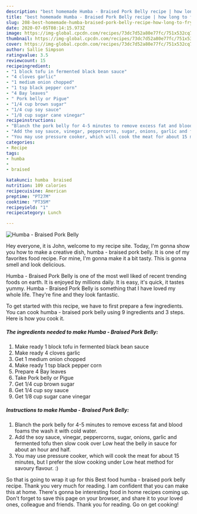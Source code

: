```yaml
---
description: "best homemade Humba - Braised Pork Belly recipe | how long to fry Humba - Braised Pork Belly"
title: "best homemade Humba - Braised Pork Belly recipe | how long to fry Humba - Braised Pork Belly"
slug: 208-best-homemade-humba-braised-pork-belly-recipe-how-long-to-fry-humba-braised-pork-belly
date: 2020-07-05T08:14:15.973Z
image: https://img-global.cpcdn.com/recipes/73dc7d52a80e77fc/751x532cq70/humba-braised-pork-belly-recipe-main-photo.jpg
thumbnail: https://img-global.cpcdn.com/recipes/73dc7d52a80e77fc/751x532cq70/humba-braised-pork-belly-recipe-main-photo.jpg
cover: https://img-global.cpcdn.com/recipes/73dc7d52a80e77fc/751x532cq70/humba-braised-pork-belly-recipe-main-photo.jpg
author: Sallie Simpson
ratingvalue: 3.5
reviewcount: 15
recipeingredient:
- "1 block tofu in fermented black bean sauce"
- "4 cloves garlic"
- "1 medium onion chopped"
- "1 tsp black pepper corn"
- "4 Bay leaves"
- " Pork belly or Pigue"
- "1/4 cup brown sugar"
- "1/4 cup soy sauce"
- "1/8 cup sugar cane vinegar"
recipeinstructions:
- "Blanch the pork belly for 4-5 minutes to remove excess fat and blood foams the wash it with cold water."
- "Add the soy sauce, vinegar, peppercorns, sugar, onions, garlic and fermented tofu then slow cook over Low heat the belly in sauce for about an hour and half."
- "You may use pressure cooker, which will cook the meat for about 15 minutes, but I prefer the slow cooking under Low heat method for savoury flavour. :)"
categories:
- Recipe
tags:
- humba
- 
- braised

katakunci: humba  braised 
nutrition: 109 calories
recipecuisine: American
preptime: "PT27M"
cooktime: "PT35M"
recipeyield: "1"
recipecategory: Lunch

---
```



![Humba - Braised Pork Belly](https://img-global.cpcdn.com/recipes/73dc7d52a80e77fc/751x532cq70/humba-braised-pork-belly-recipe-main-photo.jpg)

Hey everyone, it is John, welcome to my recipe site. Today, I'm gonna show you how to make a creative dish, humba - braised pork belly. It is one of my favorites food recipe. For mine, I'm gonna make it a bit tasty. This is gonna smell and look delicious.

Humba - Braised Pork Belly is one of the most well liked of recent trending foods on earth. It is enjoyed by millions daily. It is easy, it's quick, it tastes yummy. Humba - Braised Pork Belly is something that I have loved my whole life. They're fine and they look fantastic.




To get started with this recipe, we have to first prepare a few ingredients. You can cook humba - braised pork belly using 9 ingredients and 3 steps. Here is how you cook it.

<!--inarticleads1-->

##### The ingredients needed to make Humba - Braised Pork Belly:

1. Make ready 1 block tofu in fermented black bean sauce
1. Make ready 4 cloves garlic
1. Get 1 medium onion chopped
1. Make ready 1 tsp black pepper corn
1. Prepare 4 Bay leaves
1. Take  Pork belly or Pigue
1. Get 1/4 cup brown sugar
1. Get 1/4 cup soy sauce
1. Get 1/8 cup sugar cane vinegar




<!--inarticleads2-->

##### Instructions to make Humba - Braised Pork Belly:

1. Blanch the pork belly for 4-5 minutes to remove excess fat and blood foams the wash it with cold water.
1. Add the soy sauce, vinegar, peppercorns, sugar, onions, garlic and fermented tofu then slow cook over Low heat the belly in sauce for about an hour and half.
1. You may use pressure cooker, which will cook the meat for about 15 minutes, but I prefer the slow cooking under Low heat method for savoury flavour. :)




So that is going to wrap it up for this Best food humba - braised pork belly recipe. Thank you very much for reading. I am confident that you can make this at home. There's gonna be interesting food in home recipes coming up. Don't forget to save this page on your browser, and share it to your loved ones, colleague and friends. Thank you for reading. Go on get cooking!
